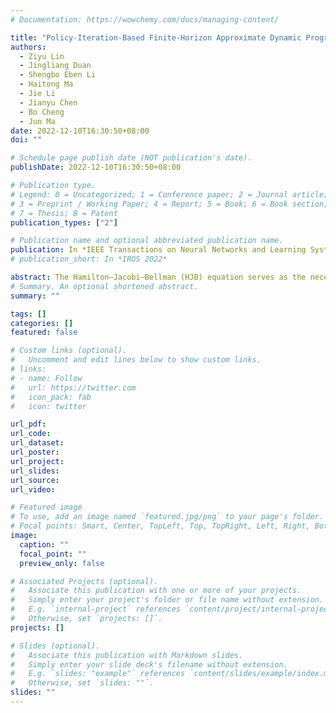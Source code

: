 ```yaml
---
# Documentation: https://wowchemy.com/docs/managing-content/

title: "Policy-Iteration-Based Finite-Horizon Approximate Dynamic Programming for Continuous-Time Nonlinear Optimal Control"
authors:
  - Ziyu Lin
  - Jingliang Duan
  - Shengbo Eben Li
  - Haitong Ma
  - Jie Li
  - Jianyu Chen
  - Bo Cheng
  - Jun Ma
date: 2022-12-10T16:30:50+08:00
doi: ""

# Schedule page publish date (NOT publication's date).
publishDate: 2022-12-10T16:30:50+08:00

# Publication type.
# Legend: 0 = Uncategorized; 1 = Conference paper; 2 = Journal article;
# 3 = Preprint / Working Paper; 4 = Report; 5 = Book; 6 = Book section;
# 7 = Thesis; 8 = Patent
publication_types: ["2"]

# Publication name and optional abbreviated publication name.
publication: In *IEEE Transactions on Neural Networks and Learning Systems* (**TNNLS**), 2022
# publication_short: In *IROS 2022*

abstract: The Hamilton–Jacobi–Bellman (HJB) equation serves as the necessary and sufficient condition for the optimal solution to the continuous-time (CT) optimal control problem (OCP). Compared with the infinite-horizon HJB equation, the solving of the finite-horizon (FH) HJB equation has been a long-standing challenge, because the partial time derivative of the value function is involved as an additional unknown term. To address this problem, this study first-time bridges the link between the partial time derivative and the terminal-time utility function, and thus it facilitates the use of the policy iteration (PI) technique to solve the CT FH OCPs. Based on this key finding, the FH approximate dynamic programming (ADP) algorithm is proposed leveraging an actor–critic framework. It is shown that the algorithm exhibits important properties in terms of convergence and optimality. Rather importantly, with the use of multilayer neural networks (NNs) in the actor–critic architecture, the algorithm is suitable for CT FH OCPs toward more general nonlinear and complex systems. Finally, the effectiveness of the proposed algorithm is demonstrated by conducting a series of simulations on both a linear quadratic regulator (LQR) problem and a nonlinear vehicle tracking problem.
# Summary. An optional shortened abstract.
summary: ""

tags: []
categories: []
featured: false

# Custom links (optional).
#   Uncomment and edit lines below to show custom links.
# links:
# - name: Follow
#   url: https://twitter.com
#   icon_pack: fab
#   icon: twitter

url_pdf:
url_code:
url_dataset:
url_poster:
url_project:
url_slides:
url_source:
url_video:

# Featured image
# To use, add an image named `featured.jpg/png` to your page's folder. 
# Focal points: Smart, Center, TopLeft, Top, TopRight, Left, Right, BottomLeft, Bottom, BottomRight.
image:
  caption: ""
  focal_point: ""
  preview_only: false

# Associated Projects (optional).
#   Associate this publication with one or more of your projects.
#   Simply enter your project's folder or file name without extension.
#   E.g. `internal-project` references `content/project/internal-project/index.md`.
#   Otherwise, set `projects: []`.
projects: []

# Slides (optional).
#   Associate this publication with Markdown slides.
#   Simply enter your slide deck's filename without extension.
#   E.g. `slides: "example"` references `content/slides/example/index.md`.
#   Otherwise, set `slides: ""`.
slides: ""
---
```

